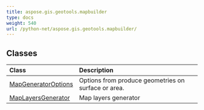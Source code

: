 ```yaml
---
title: aspose.gis.geotools.mapbuilder
type: docs
weight: 540
url: /python-net/aspose.gis.geotools.mapbuilder/
---
```





## **Classes**
| **Class** | **Description** |
| :- | :- |
| [MapGeneratorOptions](/psd/python-net/aspose.gis.geotools.mapbuilder/mapgeneratoroptions/) | Options from produce geometries on surface or area. |
| [MapLayersGenerator](/psd/python-net/aspose.gis.geotools.mapbuilder/maplayersgenerator/) | Map layers generator |
